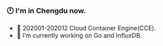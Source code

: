 ### 🕛 I'm in Chengdu now. 

- 🌱 202001-202012 Cloud Container Engine(CCE).
- 🔭 I’m currently working on Go and InfluxDB.

<!--
**shilinlee/shilinlee** is a ✨ _special_ ✨ repository because its `README.md` (this file) appears on your GitHub profile.

Here are some ideas to get you started:

- 🔭 I’m currently working on ...
- 🌱 I’m currently learning ...
- 👯 I’m looking to collaborate on ...
- 🤔 I’m looking for help with ...
- 💬 Ask me about ...
- 📫 How to reach me: ...
- 😄 Pronouns: ...
- ⚡ Fun fact: ...
-->
